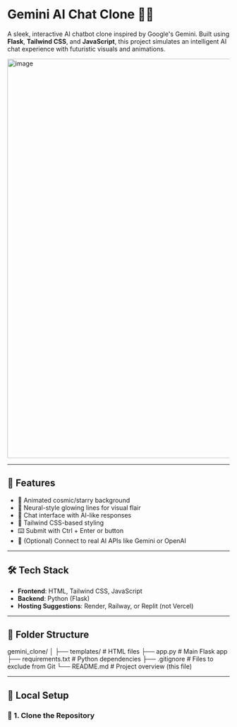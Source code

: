 # Gemini AI Chat Clone 🤖✨

A sleek, interactive AI chatbot clone inspired by Google's Gemini. Built using **Flask**, **Tailwind CSS**, and **JavaScript**, this project simulates an intelligent AI chat experience with futuristic visuals and animations.

<img width="1905" height="906" alt="image" src="https://github.com/user-attachments/assets/c73969e8-2960-4a36-9991-c4021ce2e586" />

---

## 🚀 Features

- 🌌 Animated cosmic/starry background
- 🧠 Neural-style glowing lines for visual flair
- 💬 Chat interface with AI-like responses
- 🎨 Tailwind CSS-based styling
- ⌨️ Submit with Ctrl + Enter or button
- 🧪 (Optional) Connect to real AI APIs like Gemini or OpenAI

---

## 🛠️ Tech Stack

- **Frontend**: HTML, Tailwind CSS, JavaScript
- **Backend**: Python (Flask)
- **Hosting Suggestions**: Render, Railway, or Replit (not Vercel)

---

## 📂 Folder Structure

gemini_clone/
│
├── templates/ # HTML files
├── app.py # Main Flask app
├── requirements.txt # Python dependencies
├── .gitignore # Files to exclude from Git
└── README.md # Project overview (this file)


---

## 🧪 Local Setup

### 🔧 1. Clone the Repository

